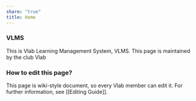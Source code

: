 ```yaml
---
share: "true"
title: Home
---
```


### VLMS
This is Vlab Learning Management System, VLMS.
This page is maintained by the club Vlab

### How to edit this page?
This page is wiki-style document, so every Vlab member can edit it.
For further information, see [[Editing Guide]].